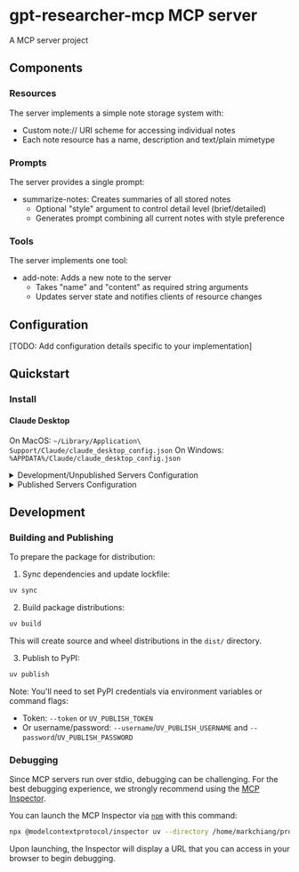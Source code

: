 # gpt-researcher-mcp MCP server

A MCP server project

## Components

### Resources

The server implements a simple note storage system with:
- Custom note:// URI scheme for accessing individual notes
- Each note resource has a name, description and text/plain mimetype

### Prompts

The server provides a single prompt:
- summarize-notes: Creates summaries of all stored notes
  - Optional "style" argument to control detail level (brief/detailed)
  - Generates prompt combining all current notes with style preference

### Tools

The server implements one tool:
- add-note: Adds a new note to the server
  - Takes "name" and "content" as required string arguments
  - Updates server state and notifies clients of resource changes

## Configuration

[TODO: Add configuration details specific to your implementation]

## Quickstart

### Install

#### Claude Desktop

On MacOS: `~/Library/Application\ Support/Claude/claude_desktop_config.json`
On Windows: `%APPDATA%/Claude/claude_desktop_config.json`

<details>
  <summary>Development/Unpublished Servers Configuration</summary>
  ```
    "gpt-researcher-mcp": {
      "command": "npx",
      "args": ["-y", "gpt-researcher-mcp"],
      "env": {
        "llm_provider": "google_genai",
        "GOOGLE_API_KEY": "your key",
        "FAST_LLM": "google_genai:gemini-1.5-flash",
        "SMART_LLM": "google_genai:gemini-1.5-pro",
        "STRATEGIC_LLM":"google_genai:gemini-1.5-pro",
        "EMBEDDING": "google_genai:models/text-embedding-004",
        "TAVILY_API_KEY": "your key"
      }
    }
  ```
</details>

<details>
  <summary>Published Servers Configuration</summary>
  ```
  "mcpServers": {
    "gpt-researcher-mcp": {
      "command": "uvx",
      "args": [
        "gpt-researcher-mcp"
      ]
    }
  }
  ```
</details>

## Development

### Building and Publishing

To prepare the package for distribution:

1. Sync dependencies and update lockfile:
```bash
uv sync
```

2. Build package distributions:
```bash
uv build
```

This will create source and wheel distributions in the `dist/` directory.

3. Publish to PyPI:
```bash
uv publish
```

Note: You'll need to set PyPI credentials via environment variables or command flags:
- Token: `--token` or `UV_PUBLISH_TOKEN`
- Or username/password: `--username`/`UV_PUBLISH_USERNAME` and `--password`/`UV_PUBLISH_PASSWORD`

### Debugging

Since MCP servers run over stdio, debugging can be challenging. For the best debugging
experience, we strongly recommend using the [MCP Inspector](https://github.com/modelcontextprotocol/inspector).


You can launch the MCP Inspector via [`npm`](https://docs.npmjs.com/downloading-and-installing-node-js-and-npm) with this command:

```bash
npx @modelcontextprotocol/inspector uv --directory /home/markchiang/projects/gpt-researcher-mcp run gpt-researcher-mcp
```


Upon launching, the Inspector will display a URL that you can access in your browser to begin debugging.